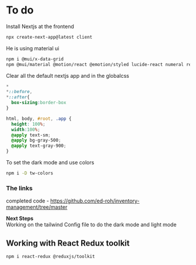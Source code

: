 # To do 

Install Nextjs at the frontend 
```bash
npx create-next-app@latest client
```

He is using material ui

```bash
npm i @mui/x-data-grid 
npm @mui/material @motion/react @emotion/styled lucide-react numeral rechart uuid axios
```

Clear all the default nextjs app and in the globalcss

```global.css
*
*::before,
*::after{
  box-sizing:border-box
}

html, body, #root, .app {
  height: 100%;
  width:100%;
  @apply text-sm;
  @apply bg-gray-500;
  @apply text-gray-900;
}
```

To set the dark mode and use colors
```bash
npm i -D tw-colors
```

### The links
completed code - https://github.com/ed-roh/inventory-management/tree/master 


**Next Steps**<br/>
Working on the tailwind Config file to do the dark mode and light mode


## Working with React Redux toolkit
```bash
npm i react-redux @reduxjs/toolkit 
```


